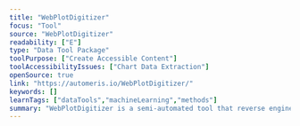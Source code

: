 ```yaml
---
title: "WebPlotDigitizer"
focus: "Tool"
source: "WebPlotDigitizer"
readability: ["E"]
type: "Data Tool Package"
toolPurpose: ["Create Accessible Content"]
toolAccessibilityIssues: ["Chart Data Extraction"]
openSource: true
link: "https://automeris.io/WebPlotDigitizer/"
keywords: []
learnTags: ["dataTools","machineLearning","methods"]
summary: "WebPlotDigitizer is a semi-automated tool that reverse engineers images of data visualizations to extract the underlying numerical data.  "
---
```


